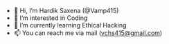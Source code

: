 - 👋 Hi, I’m Hardik Saxena (@Vamp415)
- 👀 I’m interested in Coding
- 🌱 I’m currently learning Ethical Hacking
- 📫 You can reach me via mail (vchs415@gmail.com)
<!---
Vamp415/Vamp415 is a ✨ special ✨ repository because its `README.md` (this file) appears on your GitHub profile.
You can click the Preview link to take a look at your changes.
--->
